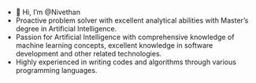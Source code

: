 - 👋 Hi, I’m @Nivethan 
- Proactive problem solver with excellent analytical abilities with Master’s degree in Artificial Intelligence. 
- Passion for Artificial Intelligence with comprehensive knowledge of machine learning concepts, excellent knowledge in software development and other related technologies.
- Highly experienced in writing codes and algorithms through various programming languages.
 

<!---
Nivethankanagarajah/Nivethankanagarajah is a ✨ special ✨ repository because its `README.md` (this file) appears on your GitHub profile.
You can click the Preview link to take a look at your changes.
--->
